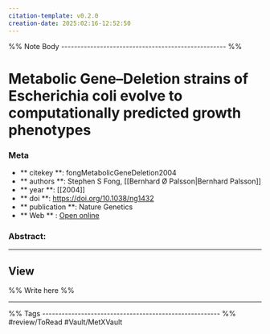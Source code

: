 ```yaml
---
citation-template: v0.2.0
creation-date: 2025:02:16-12:52:50
---
```


%% Note Body --------------------------------------------------- %%
# Metabolic Gene–Deletion strains of Escherichia coli evolve to computationally predicted growth phenotypes

### Meta
- ** citekey **: fongMetabolicGeneDeletion2004
- ** authors **: Stephen S Fong, [[Bernhard Ø Palsson|Bernhard Palsson]]
- ** year **: [[2004]]
- ** doi **: https://doi.org/10.1038/ng1432
- ** publication **: Nature Genetics
- ** Web ** : [Open online](https://www.nature.com/articles/ng1432)


### Abstract:


___

## View

%% Write here %%





___
%% Tags  ------------------------------------------------------- %%
#review/ToRead
#Vault/MetXVault 